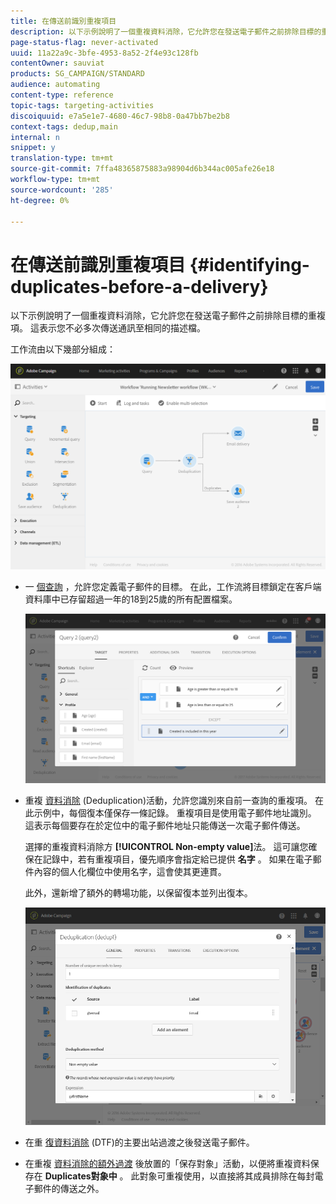 ```yaml
---
title: 在傳送前識別重複項目
description: 以下示例說明了一個重複資料消除，它允許您在發送電子郵件之前排除目標的重複項。 這表示您不必多次傳送通訊至相同的描述檔。
page-status-flag: never-activated
uuid: 11a22a9c-3bfe-4953-8a52-2f4e93c128fb
contentOwner: sauviat
products: SG_CAMPAIGN/STANDARD
audience: automating
content-type: reference
topic-tags: targeting-activities
discoiquuid: e7a5e1e7-4680-46c7-98b8-0a47bb7be2b8
context-tags: dedup,main
internal: n
snippet: y
translation-type: tm+mt
source-git-commit: 7ffa48365875883a98904d6b344ac005afe26e18
workflow-type: tm+mt
source-wordcount: '285'
ht-degree: 0%

---
```



# 在傳送前識別重複項目 {#identifying-duplicates-before-a-delivery}

以下示例說明了一個重複資料消除，它允許您在發送電子郵件之前排除目標的重複項。 這表示您不必多次傳送通訊至相同的描述檔。

工作流由以下幾部分組成：

![](assets/deduplication_example_workflow.png)

* 一 [個查詢](../../automating/using/query.md) ，允許您定義電子郵件的目標。 在此，工作流將目標鎖定在客戶端資料庫中已存留超過一年的18到25歲的所有配置檔案。

   ![](assets/deduplication_example_query.png)

* 重複 [資料消除](../../automating/using/deduplication.md) (Deduplication)活動，允許您識別來自前一查詢的重複項。 在此示例中，每個復本僅保存一條記錄。 重複項目是使用電子郵件地址識別。 這表示每個要存在於定位中的電子郵件地址只能傳送一次電子郵件傳送。

   選擇的重複資料消除方 **[!UICONTROL Non-empty value]**&#x200B;法。 這可讓您確保在記錄中，若有重複項目，優先順序會指定給已提供 **名字** 。 如果在電子郵件內容的個人化欄位中使用名字，這會使其更連貫。

   此外，還新增了額外的轉場功能，以保留復本並列出復本。

   ![](assets/deduplication_example_dedup.png)

* 在重 [復資料消除](../../automating/using/email-delivery.md) (DTF)的主要出站過渡之後發送電子郵件。
* 在重複 [資料消除的額外過渡](../../automating/using/save-audience.md) 後放置的「保存對象」活動，以便將重複資料保存在 **Duplicates對象中** 。 此對象可重複使用，以直接將其成員排除在每封電子郵件的傳送之外。
